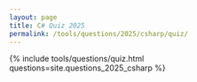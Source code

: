 ```yaml
---
layout: page
title: C# Quiz 2025
permalink: /tools/questions/2025/csharp/quiz/
---
```


{% include tools/questions/quiz.html questions=site.questions_2025_csharp %}

